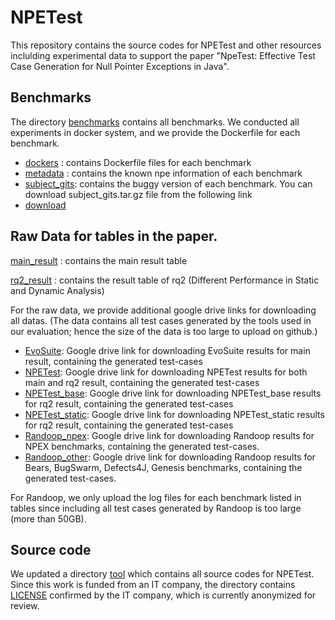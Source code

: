 # NPETest
This repository contains the source codes for NPETest and other resources inclulding experimental data 
to support the paper "NpeTest: Effective Test Case Generation for Null Pointer Exceptions in Java".

## Benchmarks
The directory [benchmarks](./benchmarks) contains all benchmarks.
We conducted all experiments in docker system, and we provide the Dockerfile for each benchmark.
* [dockers](./benchmarks/dockers) : contains Dockerfile files for each benchmark
* [metadata](./benchmarks/metadata) : contains the known npe information of each benchmark
* [subject_gits](./benchmarks/subject_gits.tar.gz): contains the buggy version of each benchmark.
You can download subject_gits.tar.gz file from the following link
* [download](https://drive.google.com/file/d/11I7m6zamJA5UlWmFlChP6eA76DGozBMb/view?usp=sharing)
  
## Raw Data for tables in the paper.
[main_result](./main_result.xlsx) : contains the main result table

[rq2_result](./rq2_result.xlsx) : contains the result table of rq2 (Different Performance in Static and Dynamic Analysis)

For the raw data, we provide additional google drive links for downloading all datas. 
(The data contains all test cases generated by the tools used in our evaluation; hence the size of the data is too large to upload on github.)
* [EvoSuite](https://drive.google.com/file/d/1t5mNcr9av-Slw0Dr8EAOFTVD6J29YaOu/view?usp=sharing): Google drive link for downloading EvoSuite results for main result, containing the generated test-cases
* [NPETest](https://drive.google.com/file/d/1O0tqv1aFgtwF_nihNpx-3qYzpuQEbW-f/view?usp=sharing): Google drive link for downloading NPETest results for both main and rq2 result, containing the generated test-cases
* [NPETest_base](https://drive.google.com/file/d/1xHxKr26o4FlDpQarpTOx8CLoWZJ_ipdF/view?usp=sharing): Google drive link for downloading NPETest_base results for rq2 result, containing the generated test-cases
* [NPETest_static](https://drive.google.com/file/d/1B3zqd5IoPIHRnDTXszKbbjsfClZ41vH0/view?usp=sharing): Google drive link for downloading NPETest_static results for rq2 result, containing the generated test-cases
* [Randoop_npex](https://drive.google.com/file/d/1mevPl4U9vwRtl0b7bdCu6EpgaMXamx6s/view?usp=sharing): Google drive link for downloading Randoop results for NPEX benchmarks, containing the generated test-cases.
* [Randoop_other](https://drive.google.com/file/d/1i7M7gS0gvp2H9z5BX1ntPx3OQf8PnFcf/view?usp=sharing): Google drive link for downloading Randoop results for Bears, BugSwarm, Defects4J, Genesis benchmarks, containing the generated test-cases.

For Randoop, we only upload the log files for each benchmark listed in tables since including all test cases generated by Randoop is too large (more than 50GB). 


## Source code
We updated a directory [tool](./tool) which contains all source codes for NPETest.
Since this work is funded from an IT company, the directory contains [LICENSE](./tool/LICENSE) confirmed by the IT company, which is currently anonymized for review.

